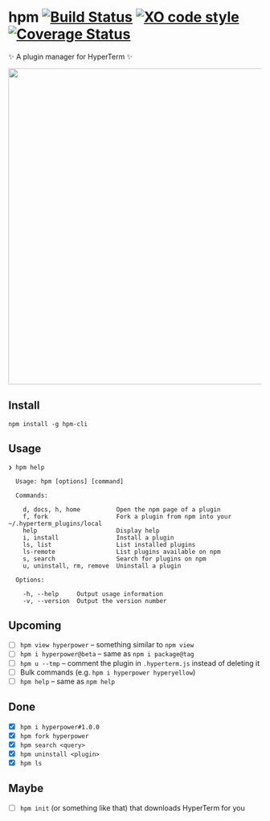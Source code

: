# hpm [![Build Status](https://travis-ci.org/zeit/hpm.svg?branch=master)](https://travis-ci.org/matheuss/hpm) [![XO code style](https://img.shields.io/badge/code_style-XO-5ed9c7.svg)](https://github.com/sindresorhus/xo) [![Coverage Status](https://coveralls.io/repos/github/matheuss/hpm/badge.svg?branch=master)](https://coveralls.io/github/matheuss/hpm?branch=master)


✨ A plugin manager for HyperTerm ✨

<img src="https://raw.githubusercontent.com/matheuss/hpm/master/screenshot.gif?v=2" width="629">

## Install

```
npm install -g hpm-cli
```

## Usage

```
❯ hpm help

  Usage: hpm [options] [command]

  Commands:

    d, docs, h, home          Open the npm page of a plugin
    f, fork                   Fork a plugin from npm into your ~/.hyperterm_plugins/local
    help                      Display help
    i, install                Install a plugin
    ls, list                  List installed plugins
    ls-remote                 List plugins available on npm
    s, search                 Search for plugins on npm
    u, uninstall, rm, remove  Uninstall a plugin

  Options:

    -h, --help     Output usage information
    -v, --version  Output the version number
```

## Upcoming
- [ ] `hpm view hyperpower` – something similar to `npm view`
- [ ] `hpm i hyperpower@beta` – same as `npm i package@tag`
- [ ] `hpm u --tmp` – comment the plugin in `.hyperterm.js` instead of deleting it
- [ ] Bulk commands (e.g. `hpm i hyperpower hyperyellow`)
- [ ] `hpm help` – same as `npm help`

## Done
- [x] `hpm i hyperpower#1.0.0`
- [x] `hpm fork hyperpower`
- [x] `hpm search <query>`
- [x] `hpm uninstall <plugin>`
- [x] `hpm ls`

## Maybe
- [ ] `hpm init` (or something like that) that downloads HyperTerm for you
